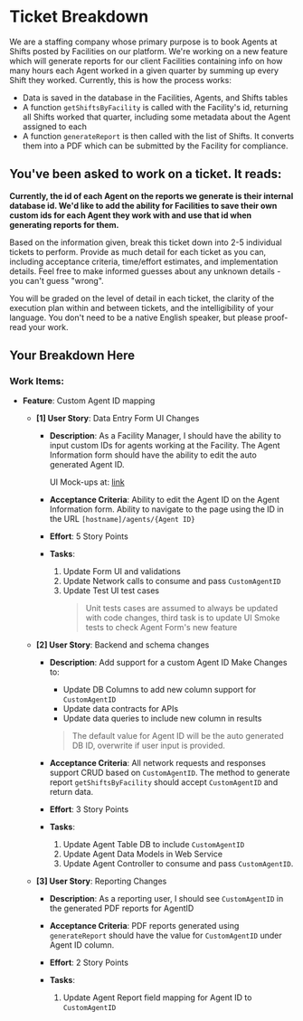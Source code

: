 # Ticket Breakdown

We are a staffing company whose primary purpose is to book Agents at Shifts posted by Facilities on our platform. We're working on a new feature which will generate reports for our client Facilities containing info on how many hours each Agent worked in a given quarter by summing up every Shift they worked. Currently, this is how the process works:

- Data is saved in the database in the Facilities, Agents, and Shifts tables
- A function `getShiftsByFacility` is called with the Facility's id, returning all Shifts worked that quarter, including some metadata about the Agent assigned to each
- A function `generateReport` is then called with the list of Shifts. It converts them into a PDF which can be submitted by the Facility for compliance.

## You've been asked to work on a ticket. It reads:

**Currently, the id of each Agent on the reports we generate is their internal database id. We'd like to add the ability for Facilities to save their own custom ids for each Agent they work with and use that id when generating reports for them.**

Based on the information given, break this ticket down into 2-5 individual tickets to perform. Provide as much detail for each ticket as you can, including acceptance criteria, time/effort estimates, and implementation details. Feel free to make informed guesses about any unknown details - you can't guess "wrong".

You will be graded on the level of detail in each ticket, the clarity of the execution plan within and between tickets, and the intelligibility of your language. You don't need to be a native English speaker, but please proof-read your work.

## Your Breakdown Here

### Work Items:

- **Feature**: Custom Agent ID mapping

  - **[1] User Story**: Data Entry Form UI Changes

    - **Description**: As a Facility Manager, I should have the ability to input custom IDs for agents working at the Facility.
      The Agent Information form should have the ability to edit the auto generated Agent ID.

      UI Mock-ups at: [link](#)

    - **Acceptance Criteria**: Ability to edit the Agent ID on the Agent Information form.
      Ability to navigate to the page using the ID in the URL
      `[hostname]/agents/{Agent ID}`
    - **Effort**: 5 Story Points

    - **Tasks**:
      1. Update Form UI and validations
      2. Update Network calls to consume and pass `CustomAgentID`
      3. Update Test UI test cases
         > Unit tests cases are assumed to always be updated with code changes, third task is to update UI Smoke tests to check Agent Form's new feature

  - **[2] User Story**: Backend and schema changes

    - **Description**: Add support for a custom Agent ID
      Make Changes to:

      - Update DB Columns to add new column support for `CustomAgentID`
      - Update data contracts for APIs
      - Update data queries to include new column in results

      > The default value for Agent ID will be the auto generated DB ID, overwrite if user input is provided.

    - **Acceptance Criteria**: All network requests and responses support CRUD based on `CustomAgentID`. The method to generate report `getShiftsByFacility` should accept `CustomAgentID` and return data.
    - **Effort**: 3 Story Points
    - **Tasks**:
      1. Update Agent Table DB to include `CustomAgentID`
      2. Update Agent Data Models in Web Service
      3. Update Agent Controller to consume and pass `CustomAgentID`.

  - **[3] User Story**: Reporting Changes

    - **Description**: As a reporting user, I should see `CustomAgentID` in the generated PDF reports for AgentID

    - **Acceptance Criteria**: PDF reports generated using `generateReport` should have the value for `CustomAgentID` under Agent ID column.
    - **Effort**: 2 Story Points
    - **Tasks**:
      1. Update Agent Report field mapping for Agent ID to `CustomAgentID`
